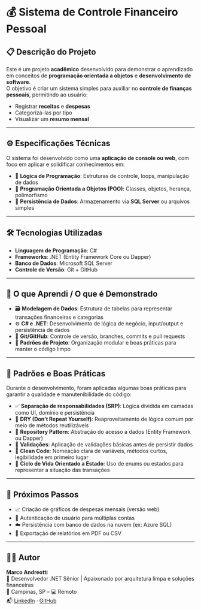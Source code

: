 # 💰 Sistema de Controle Financeiro Pessoal

## 📋 Descrição do Projeto

Este é um projeto **acadêmico** desenvolvido para demonstrar o aprendizado em conceitos de **programação orientada a objetos** e **desenvolvimento de software**.  
O objetivo é criar um sistema simples para auxiliar no **controle de finanças pessoais**, permitindo ao usuário:

- Registrar **receitas** e **despesas**
- Categorizá-las por tipo
- Visualizar um **resumo mensal**

---

## ⚙️ Especificações Técnicas

O sistema foi desenvolvido como uma **aplicação de console ou web**, com foco em aplicar e solidificar conhecimentos em:

- 🎯 **Lógica de Programação**: Estruturas de controle, loops, manipulação de dados
- 🧱 **Programação Orientada a Objetos (POO)**: Classes, objetos, herança, polimorfismo
- 💾 **Persistência de Dados**: Armazenamento via **SQL Server** ou arquivos simples

---

## 🛠️ Tecnologias Utilizadas

- **Linguagem de Programação**: C#
- **Frameworks**: .NET (Entity Framework Core ou Dapper)
- **Banco de Dados**: Microsoft SQL Server
- **Controle de Versão**: Git + GitHub

---

## 🧠 O que Aprendi / O que é Demonstrado

- 🗃️ **Modelagem de Dados**: Estrutura de tabelas para representar transações financeiras e categorias
- ⚙️ **C# e .NET**: Desenvolvimento de lógica de negócio, input/output e persistência de dados
- 🌿 **Git/GitHub**: Controle de versão, branches, commits e pull requests
- 📐 **Padrões de Projeto**: Organização modular e boas práticas para manter o código limpo

---

## 🧩 Padrões e Boas Práticas

Durante o desenvolvimento, foram aplicadas algumas boas práticas para garantir a qualidade e manutenibilidade do código:

- ✅ **Separação de responsabilidades (SRP)**: Lógica dividida em camadas como UI, domínio e persistência
- 🧠 **DRY (Don’t Repeat Yourself)**: Reaproveitamento de lógica comum por meio de métodos reutilizáveis
- 🔄 **Repository Pattern**: Abstração do acesso a dados (Entity Framework ou Dapper)
- 🧪 **Validações**: Aplicação de validações básicas antes de persistir dados
- 🧼 **Clean Code**: Nomeação clara de variáveis, métodos curtos, legibilidade em primeiro lugar
- 🔄 **Ciclo de Vida Orientado a Estado**: Uso de enums ou estados para representar a situação das transações

---

## 🚀 Próximos Passos

- 📈 Criação de gráficos de despesas mensais (versão web)
- 🔐 Autenticação de usuário para múltiplas contas
- ☁️ Persistência com banco de dados na nuvem (ex: Azure SQL)
- 🧾 Exportação de relatórios em PDF ou CSV

---

## 👨‍💻 Autor

**Marco Andreotti**  
💼 Desenvolvedor .NET Sênior | Apaixonado por arquitetura limpa e soluções financeiras  
📍 Campinas, SP – 💻 Remoto  
📬 [LinkedIn](https://www.linkedin.com/in/seu-perfil) · [GitHub](https://github.com/seu-usuario)


